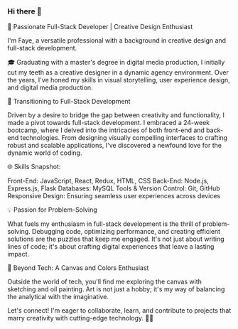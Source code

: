 ### Hi there 👋

<!--
**feichen0826/feichen0826** is a ✨ _special_ ✨ repository because its `README.md` (this file) appears on your GitHub profile.

Here are some ideas to get you started:

- 🔭 I’m currently working on ...
- 🌱 I’m currently learning ...
- 👯 I’m looking to collaborate on ...
- 🤔 I’m looking for help with ...
- 💬 Ask me about ...
- 📫 How to reach me: ...
- 😄 Pronouns: ...
- ⚡ Fun fact: ...
-->🚀 Passionate Full-Stack Developer | Creative Design Enthusiast

I'm Faye, a versatile professional with a background in creative design and full-stack development.

🎓 Graduating with a master's degree in digital media production, I initially cut my teeth as a creative designer in a dynamic agency environment. Over the years, I've honed my skills in visual storytelling, user experience design, and digital media production.

🚀 Transitioning to Full-Stack Development

Driven by a desire to bridge the gap between creativity and functionality, I made a pivot towards full-stack development. I embraced a 24-week bootcamp, where I delved into the intricacies of both front-end and back-end technologies. From designing visually compelling interfaces to crafting robust and scalable applications, I've discovered a newfound love for the dynamic world of coding.

🌐 Skills Snapshot:

Front-End: JavaScript, React, Redux, HTML, CSS
Back-End: Node.js, Express.js, Flask
Databases: MySQL
Tools & Version Control: Git, GitHub
Responsive Design: Ensuring seamless user experiences across devices

💡 Passion for Problem-Solving

What fuels my enthusiasm in full-stack development is the thrill of problem-solving. Debugging code, optimizing performance, and creating efficient solutions are the puzzles that keep me engaged. It's not just about writing lines of code; it's about crafting digital experiences that leave a lasting impact.

🌈 Beyond Tech: A Canvas and Colors Enthusiast

Outside the world of tech, you'll find me exploring the canvas with sketching and oil painting. Art is not just a hobby; it's my way of balancing the analytical with the imaginative.

Let's connect! I'm eager to collaborate, learn, and contribute to projects that marry creativity with cutting-edge technology. 🚀✨
